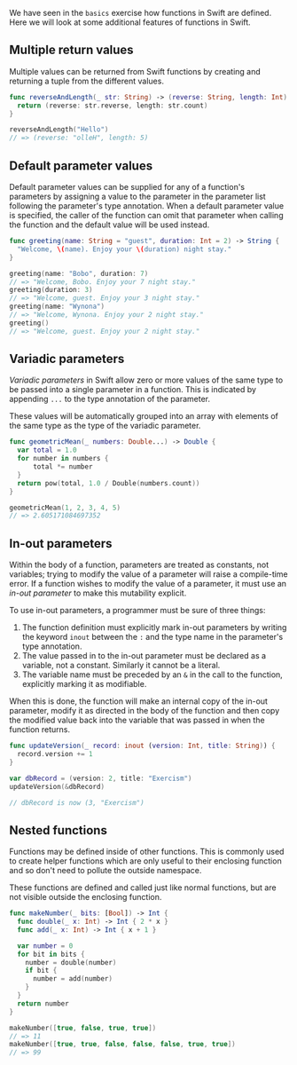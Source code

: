 We have seen in the `basics` exercise how functions in Swift are defined. Here we will look at some additional features of functions in Swift.

## Multiple return values

Multiple values can be returned from Swift functions by creating and returning a tuple from the different values.

```swift
func reverseAndLength(_ str: String) -> (reverse: String, length: Int) {
  return (reverse: str.reverse, length: str.count)
}

reverseAndLength("Hello")
// => (reverse: "olleH", length: 5)
```

## Default parameter values

Default parameter values can be supplied for any of a function's parameters by assigning a value to the parameter in the parameter list following the parameter's type annotation. When a default parameter value is specified, the caller of the function can omit that parameter when calling the function and the default value will be used instead.

```swift
func greeting(name: String = "guest", duration: Int = 2) -> String {
  "Welcome, \(name). Enjoy your \(duration) night stay."
}

greeting(name: "Bobo", duration: 7)
// => "Welcome, Bobo. Enjoy your 7 night stay."
greeting(duration: 3)
// => "Welcome, guest. Enjoy your 3 night stay."
greeting(name: "Wynona")
// => "Welcome, Wynona. Enjoy your 2 night stay."
greeting()
// => "Welcome, guest. Enjoy your 2 night stay."
```

## Variadic parameters

_Variadic parameters_ in Swift allow zero or more values of the same type to be passed into a single parameter in a function. This is indicated by appending `...` to the type annotation of the parameter.

These values will be automatically grouped into an array with elements of the same type as the type of the variadic parameter.

```swift
func geometricMean(_ numbers: Double...) -> Double {
  var total = 1.0
  for number in numbers {
      total *= number
  }
  return pow(total, 1.0 / Double(numbers.count))
}

geometricMean(1, 2, 3, 4, 5)
// => 2.605171084697352
```

## In-out parameters

Within the body of a function, parameters are treated as constants, not variables; trying to modify the value of a parameter will raise a compile-time error. If a function wishes to modify the value of a parameter, it must use an _in-out parameter_ to make this mutability explicit.

To use in-out parameters, a programmer must be sure of three things:

1. The function definition must explicitly mark in-out parameters by writing the keyword `inout` between the `:` and the type name in the parameter's type annotation.
2. The value passed in to the in-out parameter must be declared as a variable, not a constant. Similarly it cannot be a literal.
3. The variable name must be preceded by an `&` in the call to the function, explicitly marking it as modifiable.

When this is done, the function will make an internal copy of the in-out parameter, modify it as directed in the body of the function and then copy the modified value back into the variable that was passed in when the function returns.

```swift
func updateVersion(_ record: inout (version: Int, title: String)) {
  record.version += 1
}

var dbRecord = (version: 2, title: "Exercism")
updateVersion(&dbRecord)

// dbRecord is now (3, "Exercism")
```

## Nested functions

Functions may be defined inside of other functions. This is commonly used to create helper functions which are only useful to their enclosing function and so don't need to pollute the outside namespace.

These functions are defined and called just like normal functions, but are not visible outside the enclosing function.

```swift
func makeNumber(_ bits: [Bool]) -> Int {
  func double(_ x: Int) -> Int { 2 * x }
  func add(_ x: Int) -> Int { x + 1 }

  var number = 0
  for bit in bits {
    number = double(number)
    if bit {
      number = add(number)
    }
  }
  return number
}

makeNumber([true, false, true, true])
// => 11
makeNumber([true, true, false, false, false, true, true])
// => 99
```
